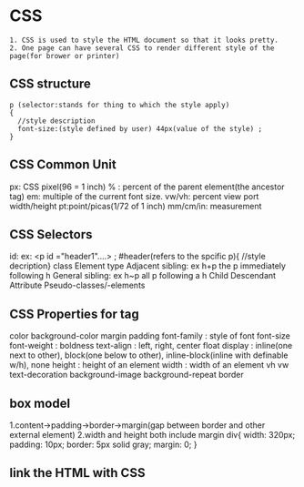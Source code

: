 # CSS

```
1. CSS is used to style the HTML document so that it looks pretty.
2. One page can have several CSS to render different style of the page(for brower or printer) 
```

## CSS structure
```
p (selector:stands for thing to which the style apply)
{ 
  //style description
  font-size:(style defined by user) 44px(value of the style) ;
}
```
## CSS Common Unit

px: CSS pixel(96 = 1 inch)
% : percent of the parent element(the ancestor tag)
em: multiple of the current font size.
vw/vh: percent view port width/height
pt:point/picas(1/72 of 1 inch)
mm/cm/in: measurement

## CSS Selectors

id: ex: <p id ="header1"....> ; #header(refers to the spcific p){ //style decription}
class
Element type
Adjacent sibling: ex h+p the p immediately following h
General sibling: ex h~p all p following a h
Child
Descendant
Attribute
Pseudo-classes/-elements

## CSS Properties for tag
color
background-color
margin
padding
font-family : style of font
font-size
font-weight : boldness
text-align : left, right, center
float
display : inline(one next to other), block(one below to other), inline-block(inline with definable w/h), none
height : height of an element
width : width of an element
vh
vw
text-decoration
background-image
background-repeat
border

## box model
1.content->padding->border->margin(gap between border and other external element)
2.width and height both include margin
div{
  width: 320px;
  padding: 10px;
  border: 5px solid gray;
  margin: 0;
}

## link the HTML with CSS
<head>
  <title>Result</title>
  <link type="text/css" rel="stylesheet" href="stylesheet.css" />
</head>
